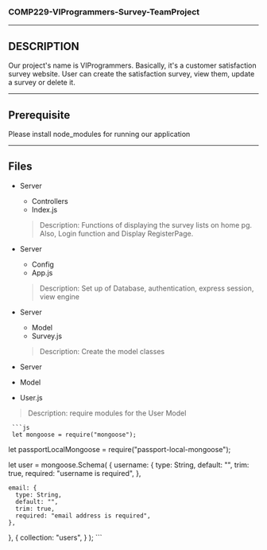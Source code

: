### COMP229-VIProgrammers-Survey-TeamProject
- - -
## DESCRIPTION 
Our project's name is VIProgrammers.
Basically, it's a customer satisfaction survey website. User can create the satisfaction survey, view them, update a survey or delete it.
- - -
## Prerequisite
Please install node_modules for running our application
- - -
## Files

* Server
  * Controllers
   * Index.js
   > Description: Functions of displaying the survey lists on home pg. Also, Login function and Display RegisterPage.


* Server
  * Config
   * App.js 
   > Description: Set up of Database, authentication, express session, view engine

* Server
  * Model
   * Survey.js 
   > Description: Create the model classes
 
 
 * Server
  * Model
   * User.js 
   > Description: require modules for the User Model
   > 
     ```js
     let mongoose = require("mongoose");
let passportLocalMongoose = require("passport-local-mongoose");

let user = mongoose.Schema(
  {
    username: {
      type: String,
      default: "",
      trim: true,
      required: "username is required",
    },
 
    email: {
      type: String,
      default: "",
      trim: true,
      required: "email address is required",
    },
  },
  {
    collection: "users",
  }
);
     ```
